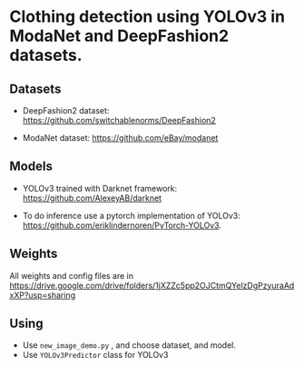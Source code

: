 # Clothing detection using YOLOv3 in ModaNet and DeepFashion2 datasets.

## Datasets

- DeepFashion2 dataset: https://github.com/switchablenorms/DeepFashion2 

- ModaNet dataset: https://github.com/eBay/modanet

## Models

- YOLOv3 trained with Darknet framework: https://github.com/AlexeyAB/darknet

- To do inference use a pytorch implementation of YOLOv3: https://github.com/eriklindernoren/PyTorch-YOLOv3.

## Weights

All weights and config files are in https://drive.google.com/drive/folders/1jXZZc5pp2OJCtmQYelzDgPzyuraAdxXP?usp=sharing

## Using

- Use <code>new_image_demo.py</code> , and choose dataset, and model. 
- Use <code>YOLOv3Predictor</code> class for YOLOv3 
